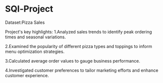 # SQl-Project 
Dataset:Pizza Sales

Project's key highlights:
1.Analyzed sales trends to identify peak ordering times and seasonal variations.

2.Examined the popularity of different pizza types and toppings to inform menu optimization strategies.

3.Calculated average order values to gauge business performance.  

4.Investigated customer preferences to tailor marketing efforts and enhance customer experience.
